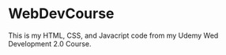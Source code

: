 # WebDevCourse

This is my HTML, CSS, and Javacript code from my Udemy Wed Development 2.0 Course. 
